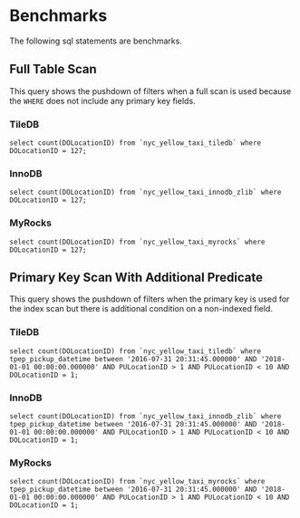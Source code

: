 # Benchmarks

The following sql statements are benchmarks.


## Full Table Scan

This query shows the pushdown of filters when a full scan is used because
the `WHERE` does not include any primary key fields.

### TileDB
```
select count(DOLocationID) from `nyc_yellow_taxi_tiledb` where DOLocationID = 127;
```

### InnoDB
```
select count(DOLocationID) from `nyc_yellow_taxi_innodb_zlib` where DOLocationID = 127;
```

### MyRocks
```
select count(DOLocationID) from `nyc_yellow_taxi_myrocks` where DOLocationID = 127;
```


## Primary Key Scan With Additional Predicate

This query shows the pushdown of filters when the primary key is used for the
index scan but there is additional condition on a non-indexed field.

### TileDB
```
select count(DOLocationID) from `nyc_yellow_taxi_tiledb` where tpep_pickup_datetime between '2016-07-31 20:31:45.000000' AND '2018-01-01 00:00:00.000000' AND PULocationID > 1 AND PULocationID < 10 AND DOLocationID = 1;
```

### InnoDB
```
select count(DOLocationID) from `nyc_yellow_taxi_innodb_zlib` where tpep_pickup_datetime between '2016-07-31 20:31:45.000000' AND '2018-01-01 00:00:00.000000' AND PULocationID > 1 AND PULocationID < 10 AND DOLocationID = 1;
```

### MyRocks
```
select count(DOLocationID) from `nyc_yellow_taxi_myrocks` where tpep_pickup_datetime between '2016-07-31 20:31:45.000000' AND '2018-01-01 00:00:00.000000' AND PULocationID > 1 AND PULocationID < 10 AND DOLocationID = 1;
```